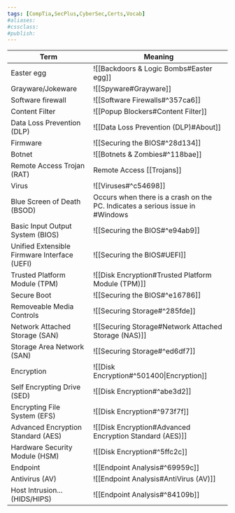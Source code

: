 ```yaml
---
tags: [CompTia,SecPlus,CyberSec,Certs,Vocab]
#aliases:
#cssclass:
#publish:
---
```


| Term                                         | Meaning                                                                       |
| -------------------------------------------- | ----------------------------------------------------------------------------- |
| Easter egg                                   | ![[Backdoors & Logic Bombs#Easter egg]]                                       |
| Grayware/Jokeware                            | ![[Spyware#Grayware]]                                                         |
| Software firewall                            | ![[Software Firewalls#^357ca6]]                                               |
| Content Filter                               | ![[Popup Blockers#Content Filter]]                                            |
| Data Loss Prevention (DLP)                   | ![[Data Loss Prevention (DLP)#About]]                                         |
| Firmware                                     | ![[Securing the BIOS#^28d134]]                                                |
| Botnet                                       | ![[Botnets & Zombies#^118bae]]                                                |
| Remote Access Trojan (RAT)                   | Remote Access [[Trojans]]                                                     |
| Virus                                        | ![[Viruses#^c54698]]                                                          |
| Blue Screen of Death (BSOD)                  | Occurs when there is a crash on the PC. Indicates a serious issue in #Windows |
| Basic Input Output System (BIOS)             | ![[Securing the BIOS#^e94ab9]]                                                |
| Unified Extensible Firmware Interface (UEFI) | ![[Securing the BIOS#UEFI]]                                                   |
| Trusted Platform Module (TPM)                | ![[Disk Encryption#Trusted Platform Module (TPM)]]                            |
| Secure Boot                                  | ![[Securing the BIOS#^e16786]]                                                |
| Removeable Media Controls                    | ![[Securing Storage#^285fde]]                                                 |
| Network Attached Storage (SAN)               | ![[Securing Storage#Network Attached Storage (NAS)]]                          |
| Storage Area Network (SAN)                   | ![[Securing Storage#^ed6df7]]                                                 |
| Encryption                                   | ![[Disk Encryption#^501400\|Encryption]]                                      |
| Self Encrypting Drive (SED)                  | ![[Disk Encryption#^abe3d2]]                                                  |
| Encrypting File System (EFS)                 | ![[Disk Encryption#^973f7f]]                                                  |
| Advanced Encryption Standard (AES)           | ![[Disk Encryption#Advanced Encryption Standard (AES)]]                       |
| Hardware Security Module (HSM)               | ![[Disk Encryption#^5ffc2c]]                                                  |
| Endpoint                                     | ![[Endpoint Analysis#^69959c]]                                                |
| Antivirus (AV)                               | ![[Endpoint Analysis#AntiVirus (AV)]]                                         |
| Host Intrusion... (HIDS/HIPS)                | ![[Endpoint Analysis#^84109b]]                                                |